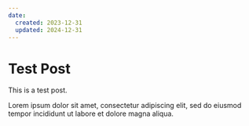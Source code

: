 ```yaml
---
date:
  created: 2023-12-31
  updated: 2024-12-31
---
```


# Test Post

This is a test post.

<!-- more -->

Lorem ipsum dolor sit amet, consectetur adipiscing elit, sed do eiusmod
tempor incididunt ut labore et dolore magna aliqua.